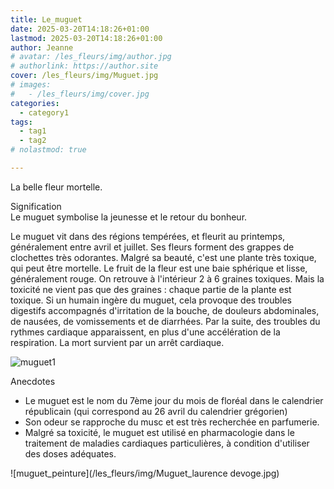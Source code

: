 ```yaml
---
title: Le_muguet
date: 2025-03-20T14:18:26+01:00
lastmod: 2025-03-20T14:18:26+01:00
author: Jeanne
# avatar: /les_fleurs/img/author.jpg
# authorlink: https://author.site
cover: /les_fleurs/img/Muguet.jpg
# images:
#   - /les_fleurs/img/cover.jpg
categories:
  - category1
tags:
  - tag1
  - tag2
# nolastmod: true

---
```


La belle fleur mortelle.

<!--more-->

Signification  
Le muguet symbolise la jeunesse et le retour du bonheur.     
  
Le muguet vit dans des régions tempérées, et fleurit au printemps, généralement entre avril et juillet. Ses fleurs forment des grappes de clochettes très odorantes. Malgré sa beauté, c'est une plante très toxique, qui peut être mortelle. Le fruit de la fleur est une baie sphérique et lisse, généralement rouge. On retrouve à l'intérieur 2 à 6 graines toxiques. Mais la toxicité ne vient pas que des graines : chaque partie de la plante est toxique. Si un humain ingère du muguet, cela provoque des troubles digestifs accompagnés d'irritation de la bouche, de douleurs abdominales, de nausées, de vomissements et de diarrhées. Par la suite, des troubles du rythmes cardiaque apparaissent, en plus d'une accélération de la respiration. La mort survient par un arrêt cardiaque.  

![muguet1](/les_fleurs/img/muguet1.jpg)

Anecdotes  
- Le muguet est le nom du 7ème jour du mois de floréal dans le calendrier républicain (qui correspond au 26 avril du calendrier grégorien)
- Son odeur se rapproche du musc et est très recherchée en parfumerie. 
- Malgré sa toxicité, le muguet est utilisé en pharmacologie dans le traitement de maladies cardiaques particulières, à condition d'utiliser des doses adéquates. 

![muguet_peinture](/les_fleurs/img/Muguet_laurence devoge.jpg)